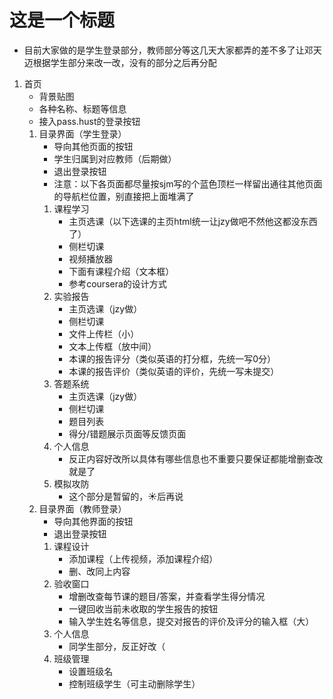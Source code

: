 # 这是一个标题

* 目前大家做的是学生登录部分，教师部分等这几天大家都弄的差不多了让邓天迈根据学生部分来改一改，没有的部分之后再分配

1. 首页
    * 背景贴图
    * 各种名称、标题等信息
    * 接入pass.hust的登录按钮
    1. 目录界面（学生登录）
        * 导向其他页面的按钮
        * 学生归属到对应教师（后期做）
        * 退出登录按钮
        * 注意：以下各页面都尽量按sjm写的个蓝色顶栏一样留出通往其他页面的导航栏位置，别直接把上面堆满了
        1. 课程学习
            * 主页选课（以下选课的主页html统一让jzy做吧不然他这都没东西了）
            * 侧栏切课
            * 视频播放器
            * 下面有课程介绍（文本框）
            * 参考coursera的设计方式
        2. 实验报告
            * 主页选课（jzy做）
            * 侧栏切课
            * 文件上传栏（小）
            * 文本上传框（放中间）
            * 本课的报告评分（类似英语的打分框，先统一写0分）
            * 本课的报告评价（类似英语的评价，先统一写未提交）
        3. 答题系统
            * 主页选课（jzy做）
            * 侧栏切课
            * 题目列表
            * 得分/错题展示页面等反馈页面
        4. 个人信息
            * 反正内容好改所以具体有哪些信息也不重要只要保证都能增删查改就是了
        5. 模拟攻防
            * 这个部分是暂留的，☀️后再说
    2. 目录界面（教师登录）
        * 导向其他界面的按钮
        * 退出登录按钮
        1. 课程设计
            * 添加课程（上传视频，添加课程介绍）
            * 删、改同上内容
        2. 验收窗口
            * 增删改查每节课的题目/答案，并查看学生得分情况
            * 一键回收当前未收取的学生报告的按钮
            * 输入学生姓名等信息，提交对报告的评价及评分的输入框（大）
        3. 个人信息
            * 同学生部分，反正好改（
        4. 班级管理
            * 设置班级名
            * 控制班级学生（可主动删除学生）
